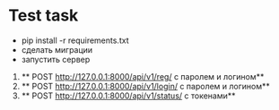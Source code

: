 Test task
=====================
* pip install -r requirements.txt
* сделать миграции
* запустить сервер

1. ** POST <http://127.0.0.1:8000/api/v1/reg/>  с паролем и логином**
2. ** POST <http://127.0.0.1:8000/api/v1/login/>  с паролем и логином**
3. ** POST <http://127.0.0.1:8000/api/v1/status/>  с токенами**
